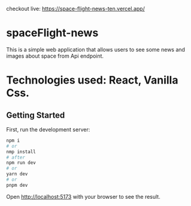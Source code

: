 checkout live: https://space-flight-news-ten.vercel.app/

# spaceFlight-news

This is a simple web application that allows users to see some news and images about space from Api endpoint.
# Technologies used: React, Vanilla Css.

## Getting Started

First, run the development server:

```bash
npm i
# or
nmp install
# after
npm run dev
# or
yarn dev
# or
pnpm dev
```

Open [http://localhost:5173](http://localhost:5173) with your browser to see the result.







